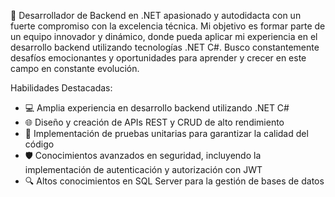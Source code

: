 🚀 Desarrollador de Backend en .NET apasionado y autodidacta con un fuerte compromiso con la excelencia técnica. Mi objetivo es formar parte de un equipo innovador y dinámico, donde pueda aplicar mi experiencia en el desarrollo backend utilizando tecnologías .NET C#. Busco constantemente desafíos emocionantes y oportunidades para aprender y crecer en este campo en constante evolución.

Habilidades Destacadas:

- 💻 Amplia experiencia en desarrollo backend utilizando .NET C#
- 🌐 Diseño y creación de APIs REST y CRUD de alto rendimiento
- 🤖 Implementación de pruebas unitarias para garantizar la calidad del código
- 🛡️ Conocimientos avanzados en seguridad, incluyendo la implementación de autenticación y autorización con JWT
- 🔍 Altos conocimientos en SQL Server para la gestión de bases de datos
